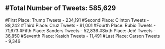 #Total Number of Tweets: 585,629 
---
#First Place: Trump Tweets - 234,191
#Second Place: Clinton Tweets - 88,242
#Third Place: Cruz Tweets - 81,001
#Fourth Place: Rubio Tweets - 71,673
#Fifth Place: Sanders Tweets - 52,836
#Sixth Place: Jeb! Tweets - 36,850
#Seventh Place: Kasich Tweets - 11,491
#Last Place: Carson Tweets - 9,346
